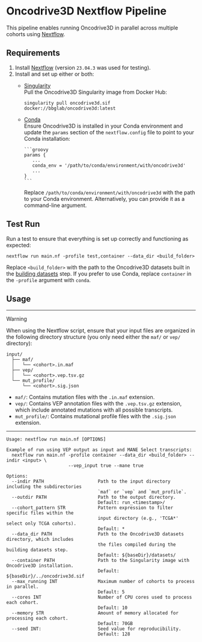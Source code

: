 # Oncodrive3D Nextflow Pipeline

This pipeline enables running Oncodrive3D in parallel across multiple cohorts using [Nextflow](https://www.nextflow.io/).

## Requirements

1. Install [Nextflow](https://www.nextflow.io/docs/latest/getstarted.html) (version `23.04.3` was used for testing).
2. Install and set up either or both:
   - [Singularity](https://sylabs.io/guides/latest/user-guide/installation.html)  
      Pull the Oncodrive3D Singularity image from Docker Hub:

      ```
      singularity pull oncodrive3d.sif docker://bbglab/oncodrive3d:latest
      ```

   - [Conda](https://docs.conda.io/projects/conda/en/latest/user-guide/install/index.html)  
      Ensure Oncodrive3D is installed in your Conda environment and update the `params` section of the `nextflow.config` file to point to your Conda installation:

         ```groovy
         params {
            ...
            conda_env = '/path/to/conda/environment/with/oncodrive3d' 
            ...
         }
         ```

      Replace `/path/to/conda/environment/with/oncodrive3d` with the path to your Conda environment. Alternatively, you can provide it as a command-line argument.


## Test Run

Run a test to ensure that everything is set up correctly and functioning as expected:

```
nextflow run main.nf -profile test,container --data_dir <build_folder>
```

Replace `<build_folder>` with the path to the Oncodrive3D datasets built in the [building datasets](#building-datasets) step.
If you prefer to use Conda, replace `container` in the `-profile` argument with `conda`.

## Usage

---

> [!WARNING]
> When using the Nextflow script, ensure that your input files are organized in the following directory structure (you only need either the `maf/` or `vep/` directory):
> 
> ```plaintext
> input/
>   ├── maf/
>   │   └── <cohort>.in.maf
>   ├── vep/
>   │   └── <cohort>.vep.tsv.gz
>   └── mut_profile/
>       └── <cohort>.sig.json
> ```
> 
> - `maf/`: Contains mutation files with the `.in.maf` extension.
> - `vep/`: Contains VEP annotation files with the `.vep.tsv.gz` extension, which include annotated mutations with all possible transcripts.
> - `mut_profile/`: Contains mutational profile files with the `.sig.json` extension.

---

```
Usage: nextflow run main.nf [OPTIONS]

Example of run using VEP output as input and MANE Select transcripts:
  nextflow run main.nf -profile container --data_dir <build_folder> --indir <input> \
                       --vep_input true --mane true
  
Options:
  --indir PATH                    Path to the input directory including the subdirectories 
                                  `maf` or `vep` and `mut_profile`. 
  --outdir PATH                   Path to the output directory. 
                                  Default: run_<timestamp>/
  --cohort_pattern STR            Pattern expression to filter specific files within the 
                                  input directory (e.g., 'TCGA*' select only TCGA cohorts). 
                                  Default: *
  --data_dir PATH                 Path to the Oncodrive3D datasets directory, which includes 
                                  the files compiled during the building datasets step.
                                  Default: ${baseDir}/datasets/
  --container PATH                Path to the Singularity image with Oncodrive3D installation. 
                                  Default: ${baseDir}/../oncodrive3d.sif
  --max_running INT               Maximum number of cohorts to process in parallel.
                                  Default: 5
  --cores INT                     Number of CPU cores used to process each cohort. 
                                  Default: 10
  --memory STR                    Amount of memory allocated for processing each cohort. 
                                  Default: 70GB
  --seed INT:                     Seed value for reproducibility.
                                  Default: 128
```